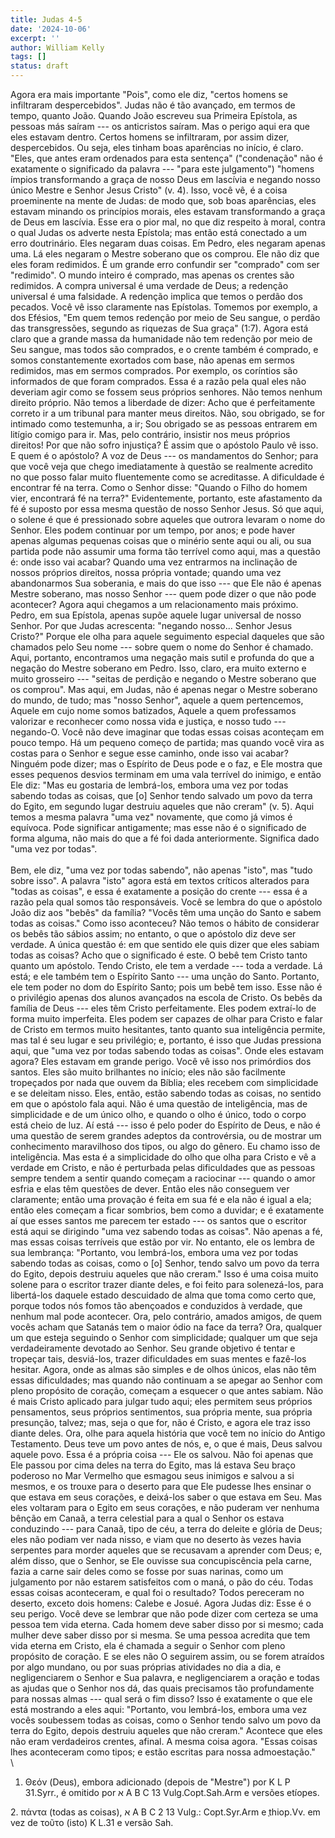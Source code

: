 ```yaml
---
title: Judas 4-5
date: '2024-10-06'
excerpt: ''
author: William Kelly
tags: []
status: draft
---
```

Agora era mais importante \"Pois\", como ele diz, \"certos homens se
infiltraram despercebidos\". Judas não é tão avançado, em termos de
tempo, quanto João. Quando João escreveu sua Primeira Epístola, as
pessoas más saíram --- os anticristos saíram. Mas o perigo aqui era que
eles estavam dentro. Certos homens se infiltraram, por assim dizer,
despercebidos. Ou seja, eles tinham boas aparências no início, é claro.
\"Eles, que antes eram ordenados para esta sentença\" (\"condenação\"
não é exatamente o significado da palavra --- \"para este julgamento\")
\"homens ímpios transformando a graça de nosso Deus em lascívia e
negando nosso único Mestre e Senhor Jesus Cristo\" (v. 4). Isso, você
vê, é a coisa proeminente na mente de Judas: de modo que, sob boas
aparências, eles estavam minando os princípios morais, eles estavam
transformando a graça de Deus em lascívia. Esse era o pior mal, no que
diz respeito à moral, contra o qual Judas os adverte nesta Epístola; mas
então está conectado a um erro doutrinário. Eles negaram duas coisas. Em
Pedro, eles negaram apenas uma. Lá eles negaram o Mestre soberano que os
comprou. Ele não diz que eles foram redimidos. É um grande erro
confundir ser \"comprado\" com ser \"redimido\". O mundo inteiro é
comprado, mas apenas os crentes são redimidos. A compra universal é uma
verdade de Deus; a redenção universal é uma falsidade. A redenção
implica que temos o perdão dos pecados. Você vê isso claramente nas
Epístolas. Tomemos por exemplo, a dos Efésios, \"Em quem temos redenção
por meio de Seu sangue, o perdão das transgressões, segundo as riquezas
de Sua graça\" (1:7). Agora está claro que a grande massa da humanidade
não tem redenção por meio de Seu sangue, mas todos são comprados, e o
crente também é comprado, e somos constantemente exortados com base, não
apenas em sermos redimidos, mas em sermos comprados. Por exemplo, os
coríntios são informados de que foram comprados. Essa é a razão pela
qual eles não deveriam agir como se fossem seus próprios senhores. Não
temos nenhum direito próprio. Não temos a liberdade de dizer: Acho que é
perfeitamente correto ir a um tribunal para manter meus direitos. Não,
sou obrigado, se for intimado como testemunha, a ir; Sou obrigado se as
pessoas entrarem em litígio comigo para ir. Mas, pelo contrário,
insistir nos meus próprios direitos! Por que não sofro injustiça? É
assim que o apóstolo Paulo vê isso. E quem é o apóstolo? A voz de Deus
--- os mandamentos do Senhor; para que você veja que chego imediatamente
à questão se realmente acredito no que posso falar muito fluentemente
como se acreditasse. A dificuldade é encontrar fé na terra. Como o
Senhor disse: \"Quando o Filho do homem vier, encontrará fé na terra?\"
Evidentemente, portanto, este afastamento da fé é suposto por essa mesma
questão de nosso Senhor Jesus. Só que aqui, o solene é que é pressionado
sobre aqueles que outrora levaram o nome do Senhor. Eles podem continuar
por um tempo, por anos; e pode haver apenas algumas pequenas coisas que
o minério sente aqui ou ali, ou sua partida pode não assumir uma forma
tão terrível como aqui, mas a questão é: onde isso vai acabar? Quando
uma vez entrarmos na inclinação de nossos próprios direitos, nossa
própria vontade; quando uma vez abandonarmos Sua soberania, e mais do
que isso --- que Ele não é apenas Mestre soberano, mas nosso Senhor ---
quem pode dizer o que não pode acontecer? Agora aqui chegamos a um
relacionamento mais próximo. Pedro, em sua Epístola, apenas supõe aquele
lugar universal de nosso Senhor. Por que Judas acrescenta: \"negando
nosso\... Senhor Jesus Cristo?\" Porque ele olha para aquele seguimento
especial daqueles que são chamados pelo Seu nome --- sobre quem o nome
do Senhor é chamado. Aqui, portanto, encontramos uma negação mais sutil
e profunda do que a negação do Mestre soberano em Pedro. Isso, claro,
era muito externo e muito grosseiro --- \"seitas de perdição e negando o
Mestre soberano que os comprou\". Mas aqui, em Judas, não é apenas negar
o Mestre soberano do mundo, de tudo; mas \"nosso Senhor\", aquele a quem
pertencemos, Aquele em cujo nome somos batizados, Aquele a quem
professamos valorizar e reconhecer como nossa vida e justiça, e nosso
tudo --- negando-O. Você não deve imaginar que todas essas coisas
aconteçam em pouco tempo. Há um pequeno começo de partida; mas quando
você vira as costas para o Senhor e segue esse caminho, onde isso vai
acabar? Ninguém pode dizer; mas o Espírito de Deus pode e o faz, e Ele
mostra que esses pequenos desvios terminam em uma vala terrível do
inimigo, e então Ele diz: \"Mas eu gostaria de lembrá-los, embora uma
vez por todas sabendo todas as coisas, que \[o\] Senhor tendo salvado um
povo da terra do Egito, em segundo lugar destruiu aqueles que não
creram\" (v. 5). Aqui temos a mesma palavra \"uma vez\" novamente, que
como já vimos é equívoca. Pode significar antigamente; mas esse não é o
significado de forma alguma, não mais do que a fé foi dada
anteriormente. Significa dado \"uma vez por todas\".\
\
Bem, ele diz, \"uma vez por todas sabendo\", não apenas \"isto\", mas
\"tudo sobre isso\". A palavra \"isto\" agora está em textos críticos
alterados para \"todas as coisas\", e essa é exatamente a posição do
crente --- essa é a razão pela qual somos tão responsáveis. Você se
lembra do que o apóstolo João diz aos \"bebês\" da família? \"Vocês têm
uma unção do Santo e sabem todas as coisas.\" Como isso aconteceu? Não
temos o hábito de considerar os bebês tão sábios assim; no entanto, o
que o apóstolo diz deve ser verdade. A única questão é: em que sentido
ele quis dizer que eles sabiam todas as coisas? Acho que o significado é
este. O bebê tem Cristo tanto quanto um apóstolo. Tendo Cristo, ele tem
a verdade --- toda a verdade. Lá está; e ele também tem o Espírito Santo
--- uma unção do Santo. Portanto, ele tem poder no dom do Espírito
Santo; pois um bebê tem isso. Esse não é o privilégio apenas dos alunos
avançados na escola de Cristo. Os bebês da família de Deus --- eles têm
Cristo perfeitamente. Eles podem extraí-lo de forma muito imperfeita.
Eles podem ser capazes de olhar para Cristo e falar de Cristo em termos
muito hesitantes, tanto quanto sua inteligência permite, mas tal é seu
lugar e seu privilégio; e, portanto, é isso que Judas pressiona aqui,
que \"uma vez por todas sabendo todas as coisas\". Onde eles estavam
agora? Eles estavam em grande perigo. Você vê isso nos primórdios dos
santos. Eles são muito brilhantes no início; eles não são facilmente
tropeçados por nada que ouvem da Bíblia; eles recebem com simplicidade e
se deleitam nisso. Eles, então, estão sabendo todas as coisas, no
sentido em que o apóstolo fala aqui. Não é uma questão de inteligência,
mas de simplicidade e de um único olho, e quando o olho é único, todo o
corpo está cheio de luz. Aí está --- isso é pelo poder do Espírito de
Deus, e não é uma questão de serem grandes adeptos da controvérsia, ou
de mostrar um conhecimento maravilhoso dos tipos, ou algo do gênero. Eu
chamo isso de inteligência. Mas esta é a simplicidade do olho que olha
para Cristo e vê a verdade em Cristo, e não é perturbada pelas
dificuldades que as pessoas sempre tendem a sentir quando começam a
raciocinar --- quando o amor esfria e elas têm questões de dever. Então
eles não conseguem ver claramente; então uma provação é feita em sua fé
e ela não é igual a ela; então eles começam a ficar sombrios, bem como a
duvidar; e é exatamente aí que esses santos me parecem ter estado --- os
santos que o escritor está aqui se dirigindo \"uma vez sabendo todas as
coisas\". Não apenas a fé, mas essas coisas terríveis que estão por vir.
No entanto, ele os lembra de sua lembrança: \"Portanto, vou lembrá-los,
embora uma vez por todas sabendo todas as coisas, como o \[o\] Senhor,
tendo salvo um povo da terra do Egito, depois destruiu aqueles que não
creram.\" Isso é uma coisa muito solene para o escritor trazer diante
deles, e foi feito para solenezá-los, para libertá-los daquele estado
descuidado de alma que toma como certo que, porque todos nós fomos tão
abençoados e conduzidos à verdade, que nenhum mal pode acontecer. Ora,
pelo contrário, amados amigos, de quem vocês acham que Satanás tem o
maior ódio na face da terra? Ora, qualquer um que esteja seguindo o
Senhor com simplicidade; qualquer um que seja verdadeiramente devotado
ao Senhor. Seu grande objetivo é tentar e tropeçar tais, desviá-los,
trazer dificuldades em suas mentes e fazê-los hesitar. Agora, onde as
almas são simples e de olhos únicos, elas não têm essas dificuldades;
mas quando não continuam a se apegar ao Senhor com pleno propósito de
coração, começam a esquecer o que antes sabiam. Não é mais Cristo
aplicado para julgar tudo aqui; eles permitem seus próprios pensamentos,
seus próprios sentimentos, sua própria mente, sua própria presunção,
talvez; mas, seja o que for, não é Cristo, e agora ele traz isso diante
deles. Ora, olhe para aquela história que você tem no início do Antigo
Testamento. Deus teve um povo antes de nós, e, o que é mais, Deus salvou
aquele povo. Essa é a própria coisa --- Ele os salvou. Não foi apenas
que Ele passou por cima deles na terra do Egito, mas lá estava Seu braço
poderoso no Mar Vermelho que esmagou seus inimigos e salvou a si mesmos,
e os trouxe para o deserto para que Ele pudesse lhes ensinar o que
estava em seus corações, e deixá-los saber o que estava em Seu. Mas eles
voltaram para o Egito em seus corações, e não puderam ver nenhuma bênção
em Canaã, a terra celestial para a qual o Senhor os estava conduzindo
--- para Canaã, tipo de céu, a terra do deleite e glória de Deus; eles
não podiam ver nada nisso, e viam que no deserto às vezes havia
serpentes para morder aqueles que se recusavam a aprender com Deus; e,
além disso, que o Senhor, se Ele ouvisse sua concupiscência pela carne,
fazia a carne sair deles como se fosse por suas narinas, como um
julgamento por não estarem satisfeitos com o maná, o pão do céu. Todas
essas coisas aconteceram, e qual foi o resultado? Todos pereceram no
deserto, exceto dois homens: Calebe e Josué. Agora Judas diz: Esse é o
seu perigo. Você deve se lembrar que não pode dizer com certeza se uma
pessoa tem vida eterna. Cada homem deve saber disso por si mesmo; cada
mulher deve saber disso por si mesma. Se uma pessoa acredita que tem
vida eterna em Cristo, ela é chamada a seguir o Senhor com pleno
propósito de coração. E se eles não O seguirem assim, ou se forem
atraídos por algo mundano, ou por suas próprias atividades no dia a dia,
e negligenciarem o Senhor e Sua palavra, e negligenciarem a oração e
todas as ajudas que o Senhor nos dá, das quais precisamos tão
profundamente para nossas almas --- qual será o fim disso? Isso é
exatamente o que ele está mostrando a eles aqui: \"Portanto, vou
lembrá-los, embora uma vez vocês soubessem todas as coisas, como o
Senhor tendo salvo um povo da terra do Egito, depois destruiu aqueles
que não creram.\" Acontece que eles não eram verdadeiros crentes,
afinal. A mesma coisa agora. \"Essas coisas lhes aconteceram como tipos;
e estão escritas para nossa admoestação.\"\
\
1. Θεόν (Deus), embora adicionado (depois de "Mestre") por K L P
31.Syrr., é omitido por ﬡ A B C 13 Vulg.Copt.Sah.Arm e versões etíopes.

2\. πάντα (todas as coisas), ﬡ A B C 2 13 Vulg.: Copt.Syr.Arm e
ֶthiop.Vv. em vez de τοῦτο (isto) K L.31 e versão Sah.

